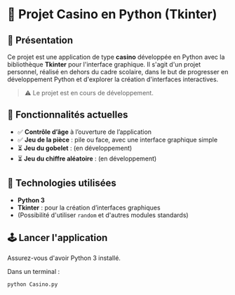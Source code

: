 # 🎰 Projet Casino en Python (Tkinter)

## 🧩 Présentation

Ce projet est une application de type **casino** développée en Python avec la bibliothèque **Tkinter** pour l'interface graphique. Il s'agit d'un projet personnel, réalisé en dehors du cadre scolaire, dans le but de progresser en développement Python et d'explorer la création d'interfaces interactives.

> ⚠️ Le projet est en cours de développement.

## 👤 Fonctionnalités actuelles

- ✅ **Contrôle d’âge** à l’ouverture de l’application
- ✅ **Jeu de la pièce** : pile ou face, avec une interface graphique simple
- ⏳ **Jeu du gobelet** : (en développement)
- ⏳ **Jeu du chiffre aléatoire** : (en développement)

## 🔧 Technologies utilisées

- **Python 3**
- **Tkinter** : pour la création d’interfaces graphiques
- (Possibilité d'utiliser `random` et d'autres modules standards)

## 🕹️ Lancer l'application

Assurez-vous d'avoir Python 3 installé.

Dans un terminal :

```bash
python Casino.py
